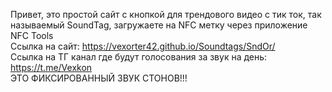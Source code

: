 Привет, это простой сайт с кнопкой для трендового видео с тик ток, так называемый SoundTag, загружаете на NFC метку через приложение NFC Tools <br />
Ссылка на сайт: https://vexorter42.github.io/Soundtags/SndOr/ <br />
Ссылка на ТГ канал где будут голосования за звук на день: https://t.me/Vexkon <br />
ЭТО ФИКСИРОВАННЫЙ ЗВУК СТОНОВ!!!
